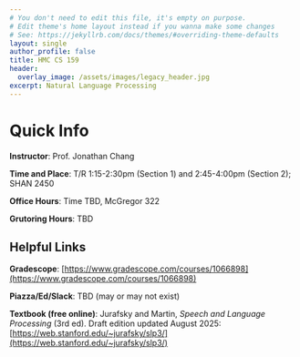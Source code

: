 ```yaml
---
# You don't need to edit this file, it's empty on purpose.
# Edit theme's home layout instead if you wanna make some changes
# See: https://jekyllrb.com/docs/themes/#overriding-theme-defaults
layout: single
author_profile: false
title: HMC CS 159
header:
  overlay_image: /assets/images/legacy_header.jpg
excerpt: Natural Language Processing
---
```


# Quick Info

**Instructor**: Prof. Jonathan Chang

**Time and Place**: T/R 1:15-2:30pm (Section 1) and 2:45-4:00pm (Section 2); SHAN 2450

**Office Hours**: Time TBD, McGregor 322

**Grutoring Hours**: TBD

## Helpful Links

**Gradescope**: [https://www.gradescope.com/courses/1066898](https://www.gradescope.com/courses/1066898)

**Piazza/Ed/Slack**: TBD (may or may not exist)

**Textbook (free online)**: Jurafsky and Martin, _Speech and Language Processing_ (3rd ed). Draft edition updated August 2025: [https://web.stanford.edu/~jurafsky/slp3/](https://web.stanford.edu/~jurafsky/slp3/)